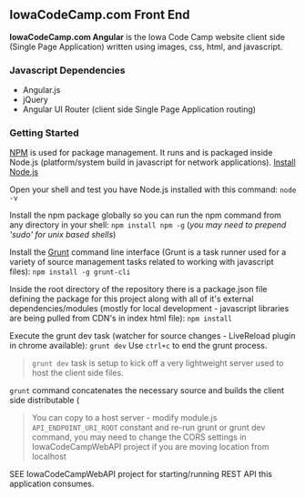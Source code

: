 ## IowaCodeCamp.com Front End ##

**IowaCodeCamp.com Angular** is the Iowa Code Camp website client side (Single Page Application) written using images, css, html, and javascript. 

### Javascript Dependencies ###

- Angular.js
- jQuery
- Angular UI Router (client side Single Page Application routing)

### Getting Started ###

[NPM](https://www.npmjs.com/) is used for package management. It runs and is packaged inside Node.js (platform/system build in javascript for network applications). 
[Install Node.js](http://nodejs.org/)

Open your shell and test you have Node.js installed with this command: `node -v`

Install the npm package globally so you can run the npm command from any directory in your shell: `npm install npm -g` (*you may need to prepend 'sudo' for unix based shells*)
 
Install the [Grunt](http://gruntjs.com/) command line interface (Grunt is a task runner used for a variety of source management tasks related to working with javascript files): `npm install -g grunt-cli`

Inside the root directory of the repository there is a package.json file defining the package for this project along with all of it's external dependencies/modules (mostly for local development - javascript libraries are being pulled from CDN's in index html file): `npm install`

Execute the grunt dev task (watcher for source changes - LiveReload plugin in chrome available): `grunt dev` Use `ctrl+c` to end the grunt process. 

> `grunt dev` task is setup to kick off a very lightweight server used to host the client side files.

`grunt` command concatenates the necessary source and builds the client side distributable (
> You can copy to a host server - modify module.js `API_ENDPOINT_URI_ROOT` constant and re-run grunt or grunt dev command, you may need to change the CORS settings in IowaCodeCampWebAPI project if you are moving location from localhost


SEE IowaCodeCampWebAPI project for starting/running REST API this application consumes.
